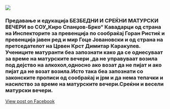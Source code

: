 ![](/News/6.webp)

### Предавање и едукација БЕЗБЕДНИ И СРЕЌНИ МАТУРСКИ ВЕЧЕРИ во СОУ„Киро Спанџов-Брко“ Кавадарци од страна на Инспекторите за превенција по сообраќај Горан Ристиќ и  превенција јавен ред  и мир  Гоце Јовановски и од страна на   претседателот на Црвен Крст Димитар Каракулев. Учениците матуранти беа запознати  како да се однесуваат за време на матурските вечери ,да не управуваат возила под дејство на алкохол,односно ако возат да не пијат и ако пијат да не возат возила.Исто така беа запознати со законските прописи од сообраќај и јрм и да нема тепачки и насилство за време на матурските вечери.Среќни и весели матурски вечери.

[View post on Facebook](https://www.facebook.com/permalink.php?story_fbid=pfbid02XLxuoWQpvv4rVqd5rUjd1Hn8zYMv17sSSdhtv8jtGBqvEGRqNBzjtdezNJMkfsaGl&id=100009483255162)